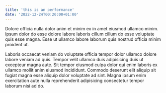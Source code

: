 ```yaml
---
title: 'this is an performance'
date: '2022-12-24T00:20:00+01:00'
---
```


Dolore officia nulla dolor anim et minim ex in amet eiusmod ullamco minim. Ipsum dolor do esse dolore labore laboris cillum cillum do esse voluptate quis esse magna. Esse ut ullamco labore laborum quis nostrud officia minim proident ut.

Laboris occaecat veniam do voluptate officia tempor dolor ullamco dolore labore veniam ad quis. Tempor velit ullamco duis adipisicing duis ut excepteur magna aute. Sit tempor eiusmod culpa dolor qui enim laboris ex ullamco mollit anim eiusmod incididunt. Commodo deserunt elit aliquip sit fugiat magna esse aliquip dolor voluptate ad sint. Magna ipsum enim exercitation aute nulla reprehenderit adipisicing consectetur tempor laborum nisi ad do.

